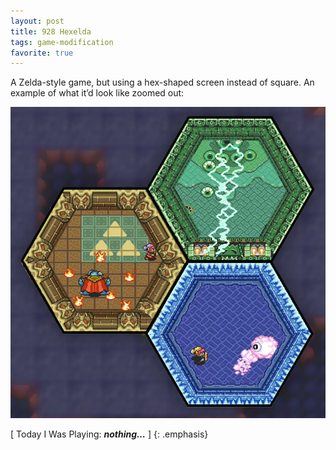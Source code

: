 ```yaml
---
layout: post
title: 928 Hexelda
tags: game-modification
favorite: true
---
```

A Zelda-style game, but using a hex-shaped screen instead of square. An example of what it’d look like zoomed out:

![hexelda](/img/games/928_Hexelda.png "hexelda")

[ Today I Was Playing: ***nothing…*** ]
{: .emphasis}
